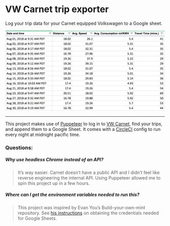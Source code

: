 # VW Carnet trip exporter

Log your trip data for your Carnet equipped Volkswagen to a Google sheet.

![Image of data in Google Sheet](sample.png)

---

This project makes use of [Puppeteer](https://github.com/GoogleChrome/puppeteer) to log in to [VW Carnet](https://carnet.vw.com/), find your trips, and append them to a Google Sheet. It comes with a [CircleCI](https://circleci.com) config to run every night at midnight pacific time.

### Questions:

##### Why use headless Chrome instead of an API?

> It’s way easier. Carnet doesn’t have a public API and I didn’t feel like reverse engineering the internal API. Using Puppeteer allowed me to spin this project up in a few hours.

##### Where can I get the environment variables needed to run this?

> This project was inspired by Evan You’s Build-your-own-mint repository. See [his instructions](https://github.com/yyx990803/build-your-own-mint#google-sheets) on obtaining the credentials needed for Google Sheets.
